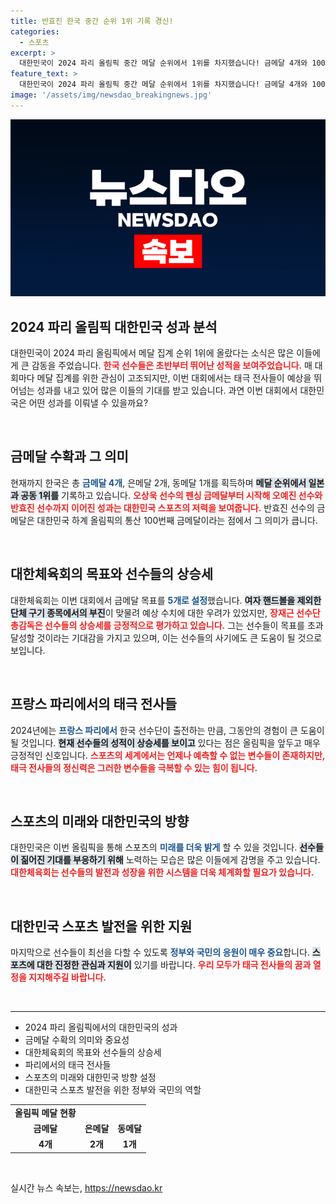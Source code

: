 ```yaml
---
title: 반효진 한국 중간 순위 1위 기록 경신!
categories:
  - 스포츠
excerpt: >
  대한민국이 2024 파리 올림픽 중간 메달 순위에서 1위를 차지했습니다! 금메달 4개와 100번째 금메달을 기록하며 태극 전사들의 전성시대가 펼쳐지고 있습니다. 이 놀라운 성과의 이면은? 클릭해 확인하세요!
feature_text: >
  대한민국이 2024 파리 올림픽 중간 메달 순위에서 1위를 차지했습니다! 금메달 4개와 100번째 금메달을 기록하며 태극 전사들의 전성시대가 펼쳐지고 있습니다. 이 놀라운 성과의 이면은? 클릭해 확인하세요!
image: '/assets/img/newsdao_breakingnews.jpg'
---
```


<p><img src="/assets/img/newsdao_breakingnews.jpg" alt="implanttips 속보" /></p>

<h2 data-ke-size="size26">2024 파리 올림픽 대한민국 성과 분석</h2>

<p data-ke-size="size16">대한민국이 2024 파리 올림픽에서 메달 집계 순위 1위에 올랐다는 소식은 많은 이들에게 큰 감동을 주었습니다. <b><span style="color: #ee2323;">한국 선수들은 초반부터 뛰어난 성적을 보여주었습니다.</span></b> 매 대회마다 메달 집계를 위한 관심이 고조되지만, 이번 대회에서는 태극 전사들이 예상을 뛰어넘는 성과를 내고 있어 많은 이들의 기대를 받고 있습니다. 과연 이번 대회에서 대한민국은 어떤 성과를 이뤄낼 수 있을까요?</p>

<p data-ke-size="size16">&nbsp;</p>

<h2 data-ke-size="size26">금메달 수확과 그 의미</h2>

<p data-ke-size="size16">현재까지 한국은 총 <b><span style="color: #1a5490;">금메달 4개</span></b>, 은메달 2개, 동메달 1개를 획득하며 <b><span style="background-color: #21538527;">메달 순위에서 일본과 공동 1위를</span></b> 기록하고 있습니다. <b><span style="color: #ee2323;">오상욱 선수의 펜싱 금메달부터 시작해 오예진 선수와 반효진 선수까지 이어진 성과는 대한민국 스포츠의 저력을 보여줍니다.</span></b> 반효진 선수의 금메달은 대한민국 하계 올림픽의 통산 100번째 금메달이라는 점에서 그 의미가 큽니다.</p>

<p data-ke-size="size16">&nbsp;</p>

<h2 data-ke-size="size26">대한체육회의 목표와 선수들의 상승세</h2>

<p data-ke-size="size16">대한체육회는 이번 대회에서 금메달 목표를 <b><span style="color: #1a5490;">5개로 설정</span></b>했습니다. <b><span style="background-color: #21538527;">여자 핸드볼을 제외한 단체 구기 종목에서의 부진</span></b>이 맞물려 예상 수치에 대한 우려가 있었지만, <b><span style="color: #ee2323;">장재근 선수단 총감독은 선수들의 상승세를 긍정적으로 평가하고 있습니다.</span></b> 그는 선수들이 목표를 초과 달성할 것이라는 기대감을 가지고 있으며, 이는 선수들의 사기에도 큰 도움이 될 것으로 보입니다.</p>

<p data-ke-size="size16">&nbsp;</p>

<h2 data-ke-size="size26">프랑스 파리에서의 태극 전사들</h2>

<p data-ke-size="size16">2024년에는 <b><span style="color: #1a5490;">프랑스 파리에서</span></b> 한국 선수단이 출전하는 만큼, 그동안의 경험이 큰 도움이 될 것입니다. <b><span style="background-color: #21538527;">현재 선수들의 성적이 상승세를 보이고</span></b> 있다는 점은 올림픽을 앞두고 매우 긍정적인 신호입니다. <b><span style="color: #ee2323;">스포츠의 세계에서는 언제나 예측할 수 없는 변수들이 존재하지만, 태극 전사들의 정신력은 그러한 변수들을 극복할 수 있는 힘이 됩니다.</span></b></p>

<p data-ke-size="size16">&nbsp;</p>

<h2 data-ke-size="size26">스포츠의 미래와 대한민국의 방향</h2>

<p data-ke-size="size16">대한민국은 이번 올림픽을 통해 스포츠의 <b><span style="color: #1a5490;">미래를 더욱 밝게</span></b> 할 수 있을 것입니다. <b><span style="background-color: #21538527;">선수들이 짊어진 기대를 부응하기 위해</span></b> 노력하는 모습은 많은 이들에게 감명을 주고 있습니다. <b><span style="color: #ee2323;">대한체육회는 선수들의 발전과 성장을 위한 시스템을 더욱 체계화할 필요가 있습니다.</span></b></p>

<p data-ke-size="size16">&nbsp;</p>

<h2 data-ke-size="size26">대한민국 스포츠 발전을 위한 지원</h2>

<p data-ke-size="size16">마지막으로 선수들이 최선을 다할 수 있도록 <b><span style="color: #1a5490;">정부와 국민의 응원이 매우 중요</span></b>합니다. <b><span style="background-color: #21538527;">스포츠에 대한 진정한 관심과 지원이</span></b> 있기를 바랍니다. <b><span style="color: #ee2323;">우리 모두가 태극 전사들의 꿈과 열정을 지지해주길 바랍니다.</span></b></p>

<p data-ke-size="size16">&nbsp;</p>

<hr>

<ul>
    <li>2024 파리 올림픽에서의 대한민국의 성과</li>
    <li>금메달 수확의 의미와 중요성</li>
    <li>대한체육회의 목표와 선수들의 상승세</li>
    <li>파리에서의 태극 전사들</li>
    <li>스포츠의 미래와 대한민국 방향 설정</li>
    <li>대한민국 스포츠 발전을 위한 정부와 국민의 역할</li>
</ul>

<table>
    <tr>
        <td style="text-align: center; height: 17px;"><b>올림픽 메달 현황</b></td>
    </tr>
    <tr>
        <td style="text-align: center; height: 17px;"><b>금메달</b></td>
        <td style="text-align: center; height: 17px;"><b>은메달</b></td>
        <td style="text-align: center; height: 17px;"><b>동메달</b></td>
    </tr>
    <tr>
        <td style="text-align: center; height: 17px;"><b>4개</b></td>
        <td style="text-align: center; height: 17px;"><b>2개</b></td>
        <td style="text-align: center; height: 17px;"><b>1개</b></td>
    </tr>
</table>

<p data-ke-size="size16">&nbsp;</p>
실시간 뉴스 속보는, <a href="https://newsdao.kr" rel="dofollow">https://newsdao.kr</a>



